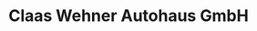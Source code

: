 ---
title: "Claas Wehner Autohaus GmbH"
url: /hamburg/claas-wehner-autohaus-gmbh/
shop: Autohaus
---